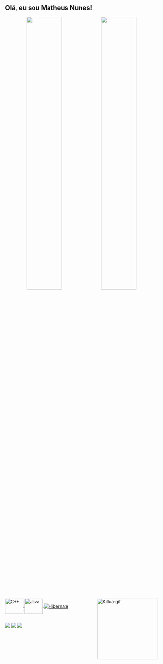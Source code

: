 ## Olá, eu sou Matheus Nunes!

<div align="center">
  <a href="https://github.com/Tue20022">
  <img  width="48%"  src="https://github-readme-stats.vercel.app/api?username=Tue20022&theme=blue-green"/>
  <img  width="48%"  src="https://github-readme-stats.vercel.app/api/top-langs/?username=Tue20022&layout=compact&langs_count=16&theme=blue-green"/>
</div>
 
## 
  
</div>
<div style="display: inline_block"><br>
  <img align="center" alt="C++"  height="50" width="60" src="https://cdn.jsdelivr.net/gh/devicons/devicon/icons/cplusplus/cplusplus-original.svg"> 
  <img align="center" alt="Java" height="50" width="60" src="https://cdn.jsdelivr.net/gh/devicons/devicon/icons/java/java-original-wordmark.svg"> 
  <img align="center" alt="Hibernate"  src="https://img.shields.io/badge/Hibernate-59666C?style=for-the-badge&logo=Hibernate&logoColor=white"> 
  
  <img align="right" height="200" width="200" alt="Killua-gif" src="https://i.imgur.com/K5P22VM.gif">
</div>

##

<div> 
  <a href="https://www.instagram.com/nunes_tue" target="_blank"><img src="https://img.shields.io/badge/-Instagram-%23E4405F?style=for-the-badge&logo=instagram&logoColor=white" target="_blank"></a>
  <a href="https://www.linkedin.com/in/matheus-nunes-0602" target="_blank"><img src="https://img.shields.io/badge/-LinkedIn-%230077B5?style=for-the-badge&logo=linkedin&logoColor=white" target="_blank"></a> 
  <a href = "mailto:matheusvnunes@hotmai.com"><img src="https://img.shields.io/badge/-Gmail-%23333?style=for-the-badge&logo=gmail&logoColor=white" target="_blank"></a>
